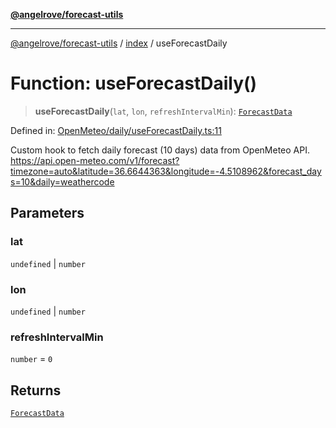 [**@angelrove/forecast-utils**](../../README.md)

***

[@angelrove/forecast-utils](../../README.md) / [index](../README.md) / useForecastDaily

# Function: useForecastDaily()

> **useForecastDaily**(`lat`, `lon`, `refreshIntervalMin`): [`ForecastData`](../../OpenMeteo/type-aliases/ForecastData.md)

Defined in: [OpenMeteo/daily/useForecastDaily.ts:11](https://github.com/angelrove/forecast-utils/blob/d9298a6163fd32583e182ae2f9197ab3aae26c2c/src/OpenMeteo/daily/useForecastDaily.ts#L11)

Custom hook to fetch daily forecast (10 days) data from OpenMeteo API.
https://api.open-meteo.com/v1/forecast?timezone=auto&latitude=36.6644363&longitude=-4.5108962&forecast_days=10&daily=weathercode

## Parameters

### lat

`undefined` | `number`

### lon

`undefined` | `number`

### refreshIntervalMin

`number` = `0`

## Returns

[`ForecastData`](../../OpenMeteo/type-aliases/ForecastData.md)
